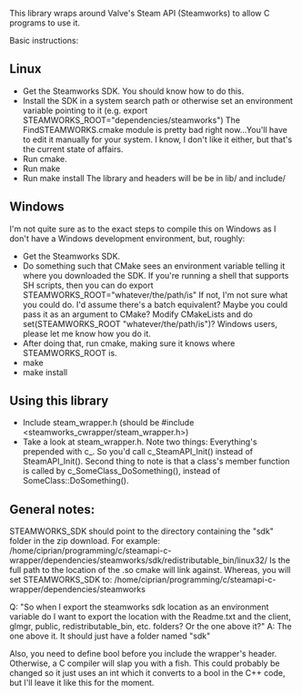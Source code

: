 This library wraps around Valve's Steam API (Steamworks) to allow C programs to use it.

Basic instructions:

Linux
-----
 * Get the Steamworks SDK. You should know how to do this.
 * Install the SDK in a system search path or otherwise set an environment variable pointing to it (e.g. export STEAMWORKS_ROOT="dependencies/steamworks")
The FindSTEAMWORKS.cmake module is pretty bad right now...You'll have to edit it manually for your system. I know, I don't like it either, but that's the current state of affairs.
 * Run cmake.
 * Run make
 * Run make install
The library and headers will be be in lib/ and include/

Windows
-------
I'm not quite sure as to the exact steps to compile this on Windows as I don't have a Windows development environment, but, roughly:
 * Get the Steamworks SDK.
 * Do something such that CMake sees an environment variable telling it where you downloaded the SDK. If you're running a shell that supports SH scripts, then you can do export STEAMWORKS_ROOT="whatever/the/path/is"
If not, I'm not sure what you could do. I'd assume there's a batch equivalent? Maybe you could pass it as an argument to CMake? Modify CMakeLists and do set(STEAMWORKS_ROOT "whatever/the/path/is")?
Windows users, please let me know how you do it.
 * After doing that, run cmake, making sure it knows where STEAMWORKS_ROOT is.
 * make
 * make install

Using this library
------------------
 * Include steam_wrapper.h (should be #include <steamworks_cwrapper/steam_wrapper.h>)
 * Take a look at steam_wrapper.h. Note two things: Everything's prepended with c_. So you'd call c_SteamAPI_Init() instead of SteamAPI_Init().
    Second thing to note is that a class's member function is called by c_SomeClass_DoSomething(), instead of SomeClass::DoSomething().


General notes:
-------------
STEAMWORKS_SDK should point to the directory containing the "sdk" folder in the zip download. For example:
/home/ciprian/programming/c/steamapi-c-wrapper/dependencies/steamworks/sdk/redistributable_bin/linux32/
Is the full path to the location of the .so cmake will link against.
Whereas, you will set STEAMWORKS_SDK to:
/home/ciprian/programming/c/steamapi-c-wrapper/dependencies/steamworks

Q: "So when I export the steamworks sdk location as an environment variable do I want to export the location with the Readme.txt and the client, glmgr, public, redistributable_bin, etc. folders? Or the one above it?"
A: The one above it. It should just have a folder named "sdk"




Also, you need to define bool before you include the wrapper's header. Otherwise, a C compiler will slap you with a fish.
This could probably be changed so it just uses an int which it converts to a bool in the C++ code, but I'll leave it like this for the moment.